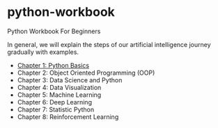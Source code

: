 # python-workbook
Python Workbook For Beginners

In general, we will explain the steps of our artificial intelligence journey gradually with examples.

* <a href='https://github.com/ddarkk0/python-workbook/blob/master/Python_Basics.ipynb'> Chapter 1: Python Basics </a>
* Chapter 2: Object Oriented Programming (OOP)
* Chapter 3: Data Science and Python
* Chapter 4: Data Visualization
* Chapter 5: Machine Learning
* Chapter 6: Deep Learning
* Chapter 7: Statistic Python
* Chapter 8: Reinforcement Learning
